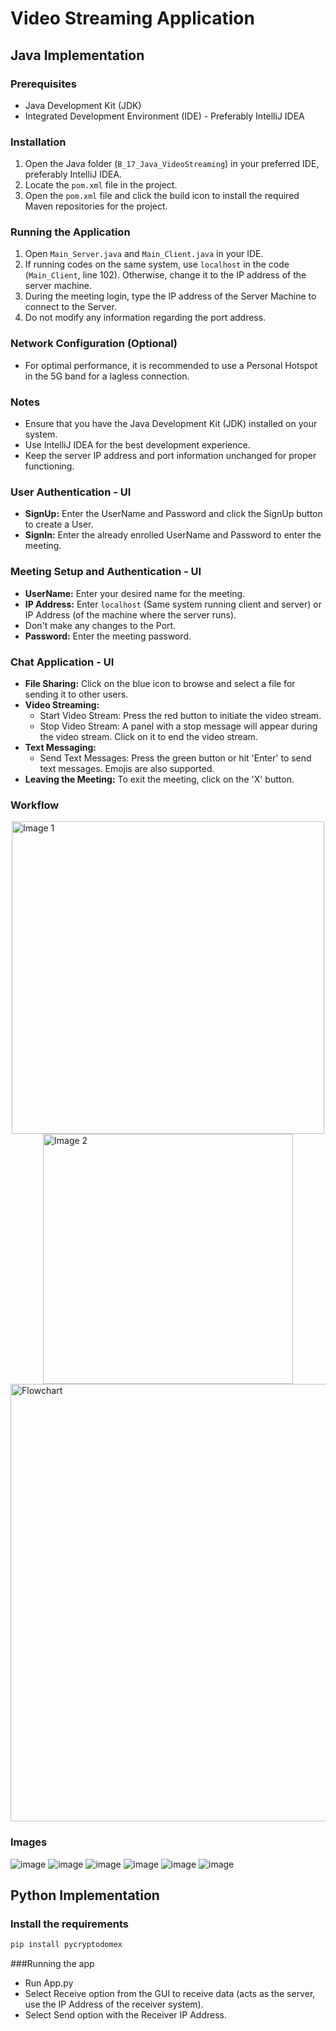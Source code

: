 # Video Streaming Application

## Java Implementation

### Prerequisites

- Java Development Kit (JDK)
- Integrated Development Environment (IDE) - Preferably IntelliJ IDEA

### Installation

1. Open the Java folder (`B_17_Java_VideoStreaming`) in your preferred IDE, preferably IntelliJ IDEA.
2. Locate the `pom.xml` file in the project.
3. Open the `pom.xml` file and click the build icon to install the required Maven repositories for the project.

### Running the Application

1. Open `Main_Server.java` and `Main_Client.java` in your IDE.
2. If running codes on the same system, use `localhost` in the code (`Main_Client`, line 102). Otherwise, change it to the IP address of the server machine.
3. During the meeting login, type the IP address of the Server Machine to connect to the Server.
4. Do not modify any information regarding the port address.

### Network Configuration (Optional)

- For optimal performance, it is recommended to use a Personal Hotspot in the 5G band for a lagless connection.

### Notes

- Ensure that you have the Java Development Kit (JDK) installed on your system.
- Use IntelliJ IDEA for the best development experience.
- Keep the server IP address and port information unchanged for proper functioning.

### User Authentication - UI

- **SignUp:** Enter the UserName and Password and click the SignUp button to create a User.
- **SignIn:** Enter the already enrolled UserName and Password to enter the meeting.

### Meeting Setup and Authentication - UI

- **UserName:** Enter your desired name for the meeting.
- **IP Address:** Enter `localhost` (Same system running client and server) or IP Address (of the machine where the server runs).
- Don't make any changes to the Port.
- **Password:** Enter the meeting password.

### Chat Application - UI

- **File Sharing:** Click on the blue icon to browse and select a file for sending it to other users.
- **Video Streaming:** 
  - Start Video Stream: Press the red button to initiate the video stream.
  - Stop Video Stream: A panel with a stop message will appear during the video stream. Click on it to end the video stream.
- **Text Messaging:** 
  - Send Text Messages: Press the green button or hit 'Enter' to send text messages. Emojis are also supported.
- **Leaving the Meeting:** To exit the meeting, click on the 'X' button.

### Workflow

<div style="display: flex; flex-direction: column; align-items: center;">
  <img src="https://github.com/Tarunesh38/Video-Stream-Encryption-AES-ChatApp/assets/119646778/eaf795aa-186c-45e8-b812-aea77fcda1a0" width="500" alt="Image 1">
  <img src="https://github.com/Tarunesh38/Video-Stream-Encryption-AES-ChatApp/assets/119646778/fdf67493-8332-4a97-9177-69c48b28d155" width="400" alt="Image 2">
</div>

<div style="display: flex; flex-direction: column; align-items: center;">
  <img src="https://github.com/Tarunesh38/Video-Stream-Encryption-AES-ChatApp/assets/119646778/5c31d13c-0222-45e6-8ce9-ce144b3406e9" width="700" alt="Flowchart">
</div>

### Images

![image](https://github.com/Tarunesh38/Video-Stream-Encryption-AES-ChatApp/assets/119646778/e7b68f24-d78a-42c8-838c-21aaf20fa4ea) ![image](https://github.com/Tarunesh38/Video-Stream-Encryption-AES-ChatApp/assets/119646778/5e8fa6ec-2f66-42f7-afff-3c981bed8b6f)
![image](https://github.com/Tarunesh38/Video-Stream-Encryption-AES-ChatApp/assets/119646778/53937411-aa0c-4125-914d-6ed0ec0cbf9e) ![image](https://github.com/Tarunesh38/Video-Stream-Encryption-AES-ChatApp/assets/119646778/83a83daa-c10a-4b59-b3f9-d51c5502b72d) ![image](https://github.com/Tarunesh38/Video-Stream-Encryption-AES-ChatApp/assets/119646778/98b3b020-b91e-4893-b972-e30a34e6c7be) ![image](https://github.com/Tarunesh38/Video-Stream-Encryption-AES-ChatApp/assets/119646778/3593e70c-3002-44fd-ae80-f298ed5771ee)




## Python Implementation

### Install the requirements

```bash
pip install pycryptodomex
```

###Running the app
- Run App.py
- Select Receive option from the GUI to receive data (acts as the server, use the IP Address of the receiver system).
- Select Send option with the Receiver IP Address.
